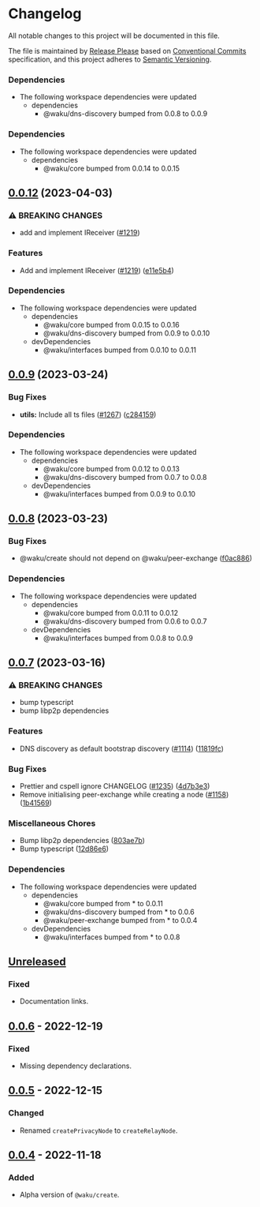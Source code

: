 # Changelog

All notable changes to this project will be documented in this file.

The file is maintained by [Release Please](https://github.com/googleapis/release-please) based on [Conventional Commits](https://www.conventionalcommits.org) specification,
and this project adheres to [Semantic Versioning](https://semver.org/spec/v2.0.0.html).

### Dependencies

* The following workspace dependencies were updated
  * dependencies
    * @waku/dns-discovery bumped from 0.0.8 to 0.0.9

### Dependencies

* The following workspace dependencies were updated
  * dependencies
    * @waku/core bumped from 0.0.14 to 0.0.15

## [0.0.12](https://github.com/waku-org/js-waku/compare/create-v0.0.11...create-v0.0.12) (2023-04-03)


### ⚠ BREAKING CHANGES

* add and implement IReceiver ([#1219](https://github.com/waku-org/js-waku/issues/1219))

### Features

* Add and implement IReceiver ([#1219](https://github.com/waku-org/js-waku/issues/1219)) ([e11e5b4](https://github.com/waku-org/js-waku/commit/e11e5b4870aede7813b3ee4b60f5e625f6eac5a2))


### Dependencies

* The following workspace dependencies were updated
  * dependencies
    * @waku/core bumped from 0.0.15 to 0.0.16
    * @waku/dns-discovery bumped from 0.0.9 to 0.0.10
  * devDependencies
    * @waku/interfaces bumped from 0.0.10 to 0.0.11

## [0.0.9](https://github.com/waku-org/js-waku/compare/create-v0.0.8...create-v0.0.9) (2023-03-24)


### Bug Fixes

* **utils:** Include all ts files ([#1267](https://github.com/waku-org/js-waku/issues/1267)) ([c284159](https://github.com/waku-org/js-waku/commit/c284159ac8eab5bed2313fa5bc7fbea0e83d390f))


### Dependencies

* The following workspace dependencies were updated
  * dependencies
    * @waku/core bumped from 0.0.12 to 0.0.13
    * @waku/dns-discovery bumped from 0.0.7 to 0.0.8
  * devDependencies
    * @waku/interfaces bumped from 0.0.9 to 0.0.10

## [0.0.8](https://github.com/waku-org/js-waku/compare/create-v0.0.7...create-v0.0.8) (2023-03-23)


### Bug Fixes

* @waku/create should not depend on @waku/peer-exchange ([f0ac886](https://github.com/waku-org/js-waku/commit/f0ac886593a96a7d63f75b481d0c2419c1084cda))


### Dependencies

* The following workspace dependencies were updated
  * dependencies
    * @waku/core bumped from 0.0.11 to 0.0.12
    * @waku/dns-discovery bumped from 0.0.6 to 0.0.7
  * devDependencies
    * @waku/interfaces bumped from 0.0.8 to 0.0.9

## [0.0.7](https://github.com/waku-org/js-waku/compare/create-v0.0.6...create-v0.0.7) (2023-03-16)


### ⚠ BREAKING CHANGES

* bump typescript
* bump libp2p dependencies

### Features

* DNS discovery as default bootstrap discovery ([#1114](https://github.com/waku-org/js-waku/issues/1114)) ([11819fc](https://github.com/waku-org/js-waku/commit/11819fc7b14e18385d421facaf2af0832cad1da8))


### Bug Fixes

* Prettier and cspell ignore CHANGELOG ([#1235](https://github.com/waku-org/js-waku/issues/1235)) ([4d7b3e3](https://github.com/waku-org/js-waku/commit/4d7b3e39e6761afaf5d05a13cc4b3c23e15f9bd5))
* Remove initialising peer-exchange while creating a node ([#1158](https://github.com/waku-org/js-waku/issues/1158)) ([1b41569](https://github.com/waku-org/js-waku/commit/1b4156902387ea35b24b3d6f5d22e4635ea8cf18))


### Miscellaneous Chores

* Bump libp2p dependencies ([803ae7b](https://github.com/waku-org/js-waku/commit/803ae7bd8ed3de665026446c23cde90e7eba9d36))
* Bump typescript ([12d86e6](https://github.com/waku-org/js-waku/commit/12d86e6abcc68e27c39ca86b4f0dc2b68cdd6000))


### Dependencies

* The following workspace dependencies were updated
  * dependencies
    * @waku/core bumped from * to 0.0.11
    * @waku/dns-discovery bumped from * to 0.0.6
    * @waku/peer-exchange bumped from * to 0.0.4
  * devDependencies
    * @waku/interfaces bumped from * to 0.0.8

## [Unreleased]

### Fixed

- Documentation links.

## [0.0.6] - 2022-12-19

### Fixed

- Missing dependency declarations.

## [0.0.5] - 2022-12-15

### Changed

- Renamed `createPrivacyNode` to `createRelayNode`.

## [0.0.4] - 2022-11-18

### Added

- Alpha version of `@waku/create`.

[unreleased]: https://github.com/waku-org/js-waku/compare/@waku/create@0.0.6...HEAD
[0.0.6]: https://github.com/waku-org/js-waku/compare/@waku/create@0.0.5...@waku/create@0.0.6
[0.0.5]: https://github.com/waku-org/js-waku/compare/@waku/create@0.0.4...@waku/create@0.0.5
[0.0.4]: https://github.com/waku-org/js-waku/compare/@waku/create@0.0.3...@waku/create@0.0.4
[0.0.3]: https://github.com/waku-org/js-waku/compare/@waku/create@0.0.2...%40waku/create@0.0.3
[0.0.2]: https://github.com/waku-org/js-waku/compare/@waku/create@0.0.1...%40waku/create@0.0.2
[0.0.1]: https://github.com/status-im/js-waku/compare/a20b7809d61ff9a9732aba82b99bbe99f229b935...%40waku/create%400.0.2
